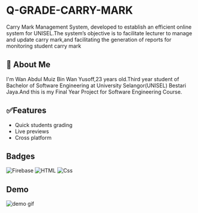 # Q-GRADE-CARRY-MARK
 Carry Mark Management System, developed to establish an efficient online system for UNISEL.The system’s objective is to facilitate lecturer to manage and update carry mark,and facilitating the generation of reports for monitoring student carry mark

## 🚀 About Me
I'm Wan Abdul Muiz Bin Wan Yusoff,23 years old.Third year student of Bachelor of Software Engineering at University Selangor(UNISEL) Bestari Jaya.And this is my Final Year Project for Software Engineering Course.


## ✅Features

- Quick students grading
- Live previews
- Cross platform

## Badges

![Firebase](https://img.shields.io/badge/firebase-3670A0?style=for-the-badge&logo=firebase&logoColor=ffdd54)
![HTML](https://img.shields.io/badge/html-f5700a?style=for-the-badge&logo=html5&logoColor=white)
![Css](https://img.shields.io/badge/css-0a4cf5?style=for-the-badge&logo=Css&logoColor=white)

## Demo

![demo gif](demo.gif)

